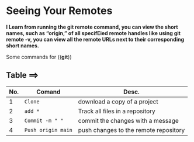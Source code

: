 # Seeing Your Remotes
**I Learn from running the git remote command, you can view the short names, such as “origin,” of all specifEied remote handles
like using git remote -v, you can view all the remote URLs next to their corresponding short names.**

 Some commands for ((**git**))
 
 ## Table ==>
 
No. | Comand             | Desc. 
--- | -----------------  | ------
1   | `Clone`            | download a copy of a project
2   | `add *`            | Track all files in a repository 
3   | `Commit -m " "`    | commit the changes with a message
4   | `Push origin main` | push changes to the remote repository 

